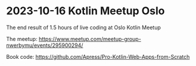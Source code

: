 # 2023-10-16 Kotlin Meetup Oslo

The end result of 1.5 hours of live coding at Oslo Kotlin Meetup

The meetup: https://www.meetup.com/meetup-group-nwerbymu/events/295900294/

Book code: https://github.com/Apress/Pro-Kotlin-Web-Apps-from-Scratch

